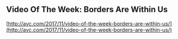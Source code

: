 ## Video Of The Week: Borders Are Within Us
  
  [http://avc.com/2017/11/video-of-the-week-borders-are-within-us/](http://avc.com/2017/11/video-of-the-week-borders-are-within-us/)